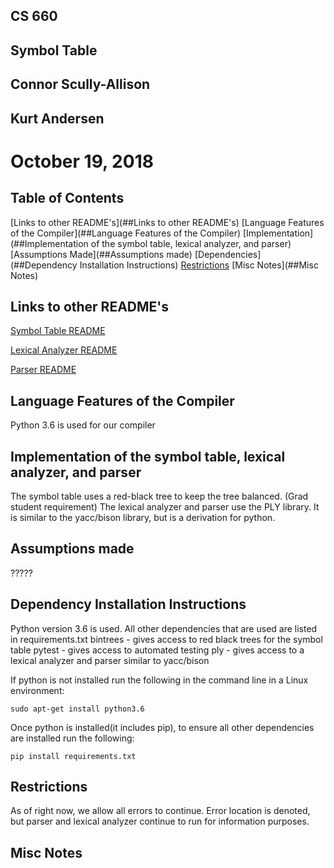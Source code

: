 ## CS 660
## Symbol Table

## Connor Scully-Allison
## Kurt Andersen
# October 19, 2018

## Table of Contents
[Links to other README's](##Links to other README's)
[Language Features of the Compiler](##Language Features of the Compiler)
[Implementation](##Implementation of the symbol table, lexical analyzer, and parser)
[Assumptions Made](##Assumptions made)
[Dependencies](##Dependency Installation Instructions)
[Restrictions](##Restrictions)
[Misc Notes](##Misc Notes)

## Links to other README's
[Symbol Table README](./SymbolTable/README.md)

[Lexical Analyzer README](./LexicalAnalizer/README.md)

[Parser README](./Parser/README.md)

## Language Features of the Compiler
Python 3.6 is used for our compiler

## Implementation of the symbol table, lexical analyzer, and parser
The symbol table uses a red-black tree to keep the tree balanced. (Grad student requirement)
The lexical analyzer and parser use the PLY library.  It is similar to the yacc/bison library,
but is a derivation for python.

## Assumptions made
?????

## Dependency Installation Instructions
Python version 3.6 is used.
All other dependencies that are used are listed in requirements.txt
	bintrees - gives access to red black trees for the symbol table
	pytest - gives access to automated testing
	ply - gives access to a lexical analyzer and parser similar to yacc/bison

If python is not installed run the following in the command line in a Linux environment:
```
sudo apt-get install python3.6
```
Once python is installed(it includes pip), to ensure all other dependencies are installed run the following:
```
pip install requirements.txt
```

## Restrictions
As of right now, we allow all errors to continue.  Error location is denoted, but parser and lexical analyzer
continue to run for information purposes.

## Misc Notes


